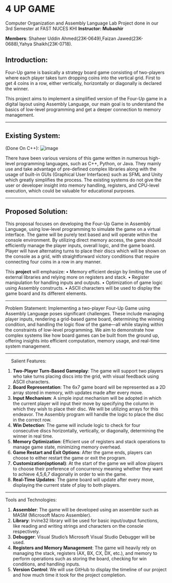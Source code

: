 # 4 UP GAME
 Computer Organization and Assembly Language Lab Project done in our 3rd Semester at FAST NUCES KHI
 **Instructor: Mubashir**

 **Members**: Shaheer Uddin Ahmed(23K-0649),Faizan Jawed(23K-0688),Yahya Shaikh(23K-0718).  
## Introduction:
Four-Up game is basically a strategy board game consisting of two-players where each player takes turn dropping coins into the vertical grid. First to get 4 coins in a row, either vertically, horizontally or diagonally is declared the winner.

This project aims to implement a simplified version of the Four-Up game in a digital layout using Assembly Language, our main goal is to understand the basics of low-level programming and get a deeper connection to memory management.
________________________________________
## Existing System:
(Done On C++):
 ![image](https://github.com/user-attachments/assets/11b7588d-d41f-413a-99df-046fbb00fa8a)



There have been various versions of this game written in numerous high-level programming languages, such as C++, Python, or Java. They mainly use and take advantage of pre-defined complex libraries along with the usage of built-in GUIs (Graphical User Interfaces) such as SFML and Unity which greatly simplifies the process. The existing systems do not give the user or developer insight into memory handling, registers, and CPU-level execution, which could be valuable for educational purposes.
________________________________________
## Proposed Solution:
This proposal focuses on developing the Four-Up Game in Assembly Language, using low-level programming to simulate the game on a virtual interface. The game will be purely text based and will operate within the console environment. By utilizing direct memory access, the game should efficiently manage the player inputs, overall logic, and the game board. Player will have alternating turns to place their discs which will be shown on the console as a grid, with straightforward victory conditions that require connecting four coins in a row in any manner.

This **project** will emphasize:
•	Memory efficient design by limiting the use of external libraries and relying more on registers and stack.
•	Register manipulation for handling inputs and outputs.
•	Optimization of game logic using Assembly constructs.
•	ASCII characters will be used to display the game board and its different elements.
________________________________________

Problem Statement:
Implementing a two-player Four-Up Game using Assembly Language poses significant challenges. These include managing player inputs, rendering a grid-based game board, determining the winning condition, and handling the logic flow of the game—all while staying within the constraints of low-level programming. We aim to demonstrate how complex systems like how board games can be built from the ground up, offering insights into efficient computation, memory usage, and real-time system management.
________________________________________
 
Salient Features:
1.	**Two-Player Turn-Based Gameplay**: The game will support two players who take turns placing discs into the grid, with visual feedback using ASCII characters.
2.	**Board Representation**: The 6x7 game board will be represented as a 2D array stored in memory, with updates made after every move.
3.	**Input Mechanism**: A simple input mechanism will be adopted in which the current player will input their move by specifying the column in which they wish to place their disc. We will be utilizing arrays for this endeavor. The Assembly program will handle the logic to place the disc in the correct row.
4.	**Win Detection**: The game will include logic to check for four consecutive discs horizontally, vertically, or diagonally, determining the winner in real time.
5.	**Memory Optimization**: Efficient use of registers and stack operations to manage game state, minimizing memory overhead.
6.	**Game Restart and Exit Options**: After the game ends, players can choose to either restart the game or exit the program.
7.	**Customization(optional)**: At the start of the game we will allow players to choose their preference of concurrency meaning whether they want to achieve 4,5,6,7 diagonally in order to win the game.
8.	**Real-Time Updates**: The game board will update after every move, displaying the current state of play to both players.
________________________________________

Tools and Technologies:
1.	**Assembler**: The game will be developed using an assembler such as MASM (Microsoft Macro Assembler).
2.	**Library**: Irvine32 library will be used for basic input/output functions, like reading and writing strings and characters on the console respectively.
3.	**Debugger**: Visual Studio’s Microsoft Visual Studio Debugger will be used.
4.	**Registers and Memory Management**: The game will heavily rely on managing the stack, registers (AX, BX, CX, DX, etc.), and memory to perform operations such as storing the board, checking for win conditions, and handling inputs.
5.	**Version Control**: We will use GitHub to display the timeline of our project and how much time it took for the project completion.

